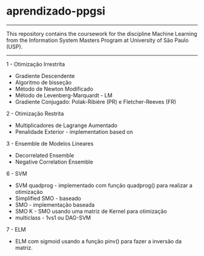 # aprendizado-ppgsi

---

This repository contains the coursework for the discipline Machine Learning from the Information System Masters Program at University of São Paulo (USP).

---

1 - Otimização Irrestrita
  * Gradiente Descendente
  * Algoritmo de bisseção
  * Método de Newton Modificado
  * Método de Levenberg-Marquardt - LM
  * Gradiente Conjugado: Polak-Ribiére (PR) e Fletcher-Reeves (FR)
      
2 - Otimização Restrita	
  * Multiplicadores de Lagrange Aumentado
  * Penalidade Exterior - implementation based on
  
3 - Ensemble de Modelos Lineares
  * Decorrelated Ensemble
  * Negative Correlation Ensemble
  
6 - SVM
  * SVM quadprog - implementado com função quadprog() para realizar a otimização
  * Simplified SMO - baseado 
  * SMO - implementação baseada 
  * SMO K - SMO usando uma matriz de Kernel para otimização
  * multiclass - 1vs1 ou DAG-SVM
  
7 - ELM
  * ELM com sigmoid usando a função pinv() para fazer a inversão da matriz.
